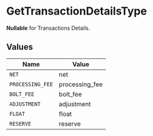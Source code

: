 # GetTransactionDetailsType

**Nullable** for Transactions Details.



## Values

| Name             | Value            |
| ---------------- | ---------------- |
| `NET`            | net              |
| `PROCESSING_FEE` | processing_fee   |
| `BOLT_FEE`       | bolt_fee         |
| `ADJUSTMENT`     | adjustment       |
| `FLOAT`          | float            |
| `RESERVE`        | reserve          |